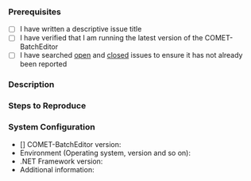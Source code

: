 ### Prerequisites

- [ ] I have written a descriptive issue title
- [ ] I have verified that I am running the latest version of the COMET-BatchEditor
- [ ] I have searched [open](https://github.com/RHEAGROUP/COMET-BatchEditor-Community-Edition/issues) and [closed](https://github.com/RHEAGROUP/COMET-BatchEditor-Community-Edition/issues?q=is%3Aissue+is%3Aclosed) issues to ensure it has not already been reported

### Description
<!-- A description of the bug or feature -->

### Steps to Reproduce
<!-- List of steps, sample code, failing test or link to a project that reproduces the behavior -->

### System Configuration
<!-- Tell us about the environment where you are experiencing the bug -->

- [] COMET-BatchEditor version:
- Environment (Operating system, version and so on):
- .NET Framework version:
- Additional information:

<!-- Thanks for reporting the issue to COMET-BatchEditor! -->